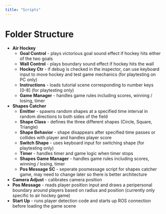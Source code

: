 ```yaml
---
title: "Scripts"
---
```

# Folder Structure
* **Air Hockey**
    * **Goal Control** - plays victorious goal sound effect if hockey hits either of the two goals
    * **Wall Control** - plays boundary sound effect if hockey hits the wall
    * **Hockey Ctr** - if debug is checked in the inspector, can use keyboard input to move hockey and test game mechanics (for playtesting on PC only)
    * **Instructions** - loads tutorial scene corresponding to number keys [0-8] (for playtesting only)
    * **Game Manager** - handles game rules including scores, winning / losing, timer
* **Shapes Catcher**
    * **Emitter** - spawns random shapes at a specified time interval in random directions to both sides of the field
    * **Shape Class** - defines the three different shapes (Circle, Square, Triangle) 
    * **Shape Behavior** - shape disappears after specified time passes or collides with player and handles player score
    * **Switch Shape** - uses keyboard input for switching shape (for playtesting only)
    * **Timer** - handles timer and game logic when timer stops
    * **Shapes Game Manager** - handles game rules including scores, winning / losing, timer
    * **Pos Message SC** - seperate posmessage script for shapes catcher game, may need to change later so there is better architecture
* **Camera Adjust** - calibrates camera position
* **Pos Message** - reads player position input and draws a peripersonal boundary around players based on radius and position (currently only specific to air hockey game)
* **Start Up** - runs player detection code and starts up ROS connection before loading the game scene